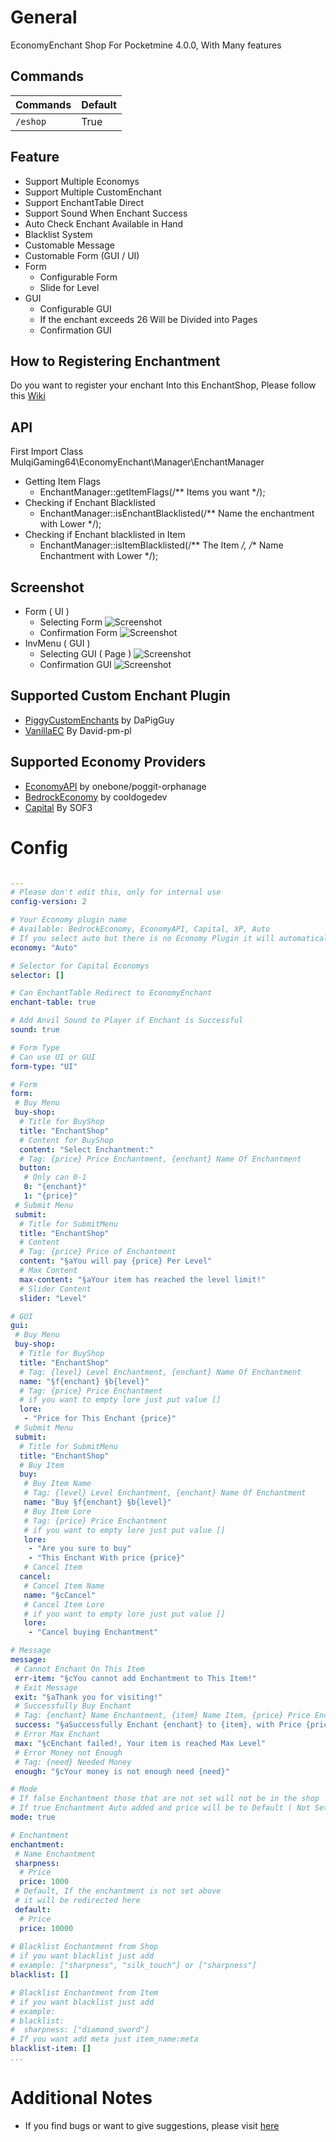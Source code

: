 # General

EconomyEnchant Shop For Pocketmine 4.0.0, With Many features

## Commands

Commands | Default
--- | ---
`/eshop` | True

## Feature
* Support Multiple Economys
* Support Multiple CustomEnchant
* Support EnchantTable Direct
* Support Sound When Enchant Success
* Auto Check Enchant Available in Hand
* Blacklist System
* Customable Message
* Customable Form (GUI / UI)
* Form
  - Configurable Form
  - Slide for Level
* GUI
  - Configurable GUI
  - If the enchant exceeds 26 Will be Divided into Pages
  - Confirmation GUI

## How to Registering Enchantment
Do you want to register your enchant Into this EnchantShop, Please follow this [Wiki](https://github.com/MulqiGaming64/EconomyEnchant/wiki/Registering-Enchantment)

## API
First Import Class MulqiGaming64\EconomyEnchant\Manager\EnchantManager</br>
- Getting Item Flags
  * EnchantManager::getItemFlags(/** Items you want */);
- Checking if Enchant Blacklisted
  * EnchantManager::isEnchantBlacklisted(/** Name the enchantment with Lower */);
- Checking if Enchant blacklisted in Item
  * EnchantManager::isItemBlacklisted(/** The Item */, /** Name Enchantment with Lower */);

## Screenshot
* Form ( UI )
  - Selecting Form
    ![Screenshot](https://github.com/MulqiGaming64/EconomyEnchant/blob/main/.screenshot/Form1.jpg)
  - Confirmation Form
    ![Screenshot](https://github.com/MulqiGaming64/EconomyEnchant/blob/main/.screenshot/Form2.jpg)
* InvMenu ( GUI )
  - Selecting GUI ( Page )
    ![Screenshot](https://github.com/MulqiGaming64/EconomyEnchant/blob/main/.screenshot/GUI1.jpg)
  - Confirmation GUI
    ![Screenshot](https://github.com/MulqiGaming64/EconomyEnchant/blob/main/.screenshot/GUI2.jpg)

## Supported Custom Enchant Plugin
* [PiggyCustomEnchants](https://poggit.pmmp.io/p/PiggyCustomEnchants) by DaPigGuy
* [VanillaEC](https://poggit.pmmp.io/p/VanillaEC/) By David-pm-pl

## Supported Economy Providers

* [EconomyAPI](https://poggit.pmmp.io/p/EconomyAPI) by onebone/poggit-orphanage
* [BedrockEconomy](https://poggit.pmmp.io/p/BedrockEconomy) by cooldogedev
* [Capital](https://poggit.pmmp.io/p/Capital/) By SOF3

# Config

``` YAML

---
# Please don't edit this, only for internal use
config-version: 2

# Your Economy plugin name
# Available: BedrockEconomy, EconomyAPI, Capital, XP, Auto
# If you select auto but there is no Economy Plugin it will automatically use XP
economy: "Auto"

# Selector for Capital Economys
selector: []

# Can EnchantTable Redirect to EconomyEnchant
enchant-table: true

# Add Anvil Sound to Player if Enchant is Successful
sound: true

# Form Type
# Can use UI or GUI
form-type: "UI"

# Form
form:
 # Buy Menu
 buy-shop:
  # Title for BuyShop
  title: "EnchantShop"
  # Content for BuyShop
  content: "Select Enchantment:"
  # Tag: {price} Price Enchantment, {enchant} Name Of Enchantment
  button:
   # Only can 0-1
   0: "{enchant}"
   1: "{price}"
 # Submit Menu
 submit:
  # Title for SubmitMenu
  title: "EnchantShop"
  # Content
  # Tag: {price} Price of Enchantment
  content: "§aYou will pay {price} Per Level"
  # Max Content
  max-content: "§aYour item has reached the level limit!"
  # Slider Content
  slider: "Level"

# GUI
gui:
 # Buy Menu
 buy-shop:
  # Title for BuyShop
  title: "EnchantShop"
  # Tag: {level} Level Enchantment, {enchant} Name Of Enchantment
  name: "§f{enchant} §b{level}"
  # Tag: {price} Price Enchantment
  # if you want to empty lore just put value []
  lore:
   - "Price for This Enchant {price}"
 # Submit Menu
 submit:
  # Title for SubmitMenu
  title: "EnchantShop"
  # Buy Item
  buy:
   # Buy Item Name
   # Tag: {level} Level Enchantment, {enchant} Name Of Enchantment
   name: "Buy §f{enchant} §b{level}"
   # Buy Item Lore
   # Tag: {price} Price Enchantment
   # if you want to empty lore just put value []
   lore:
    - "Are you sure to buy"
    - "This Enchant With price {price}"
   # Cancel Item
  cancel:
   # Cancel Item Name
   name: "§cCancel"
   # Cancel Item Lore
   # if you want to empty lore just put value []
   lore:
    - "Cancel buying Enchantment"

# Message
message:
 # Cannot Enchant On This Item
 err-item: "§cYou cannot add Enchantment to This Item!"
 # Exit Message
 exit: "§aThank you for visiting!"
 # Successfully Buy Enchant
 # Tag: {enchant} Name Enchantment, {item} Name Item, {price} Price Enchantment
 success: "§aSuccessfully Enchant {enchant} to {item}, with Price {price}"
 # Error Max Enchant
 max: "§cEnchant failed!, Your item is reached Max Level"
 # Error Money not Enough
 # Tag: {need} Needed Money
 enough: "§cYour money is not enough need {need}"

# Mode
# If false Enchantment those that are not set will not be in the shop
# If true Enchantment Auto added and price will be to Default ( Not Setted )
mode: true

# Enchantment
enchantment:
 # Name Enchantment
 sharpness:
  # Price
  price: 1000
 # Default, If the enchantment is not set above
 # it will be redirected here
 default:
  # Price
  price: 10000
  
# Blacklist Enchantment from Shop
# if you want blacklist just add
# example: ["sharpness", "silk_touch"] or ["sharpness"]
blacklist: []

# Blacklist Enchantment from Item
# if you want blacklist just add
# example: 
# blacklist:
#  sharpness: ["diamond_sword"]
# If you want add meta just item_name:meta
blacklist-item: []
...

```

# Additional Notes

- If you find bugs or want to give suggestions, please visit [here](https://github.com/MulqiGaming64/EconomyEnchant/issues)
